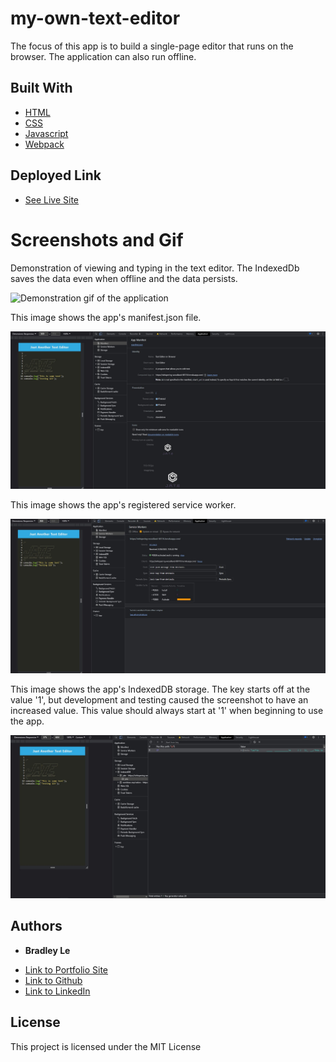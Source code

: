 # my-own-text-editor

The focus of this app is to build a single-page editor that runs on the browser. The application can also run offline.

## Built With

* [HTML](https://developer.mozilla.org/en-US/docs/Web/HTML)
* [CSS](https://developer.mozilla.org/en-US/docs/Web/CSS)
* [Javascript](https://developer.mozilla.org/en-US/docs/Web/JavaScript)
* [Webpack](https://www.npmjs.com/package/webpack)

## Deployed Link

* [See Live Site](https://whispering-woodland-68116.herokuapp.com/)

# Screenshots and Gif

Demonstration of viewing and typing in the text editor. The IndexedDb saves the data even when offline and the data persists.

![Demonstration gif of the application](images/demonstration.gif)

This image shows the app's manifest.json file.

![Screenshot of the app's manifest.json file](images/manifest.jpg)

This image shows the app's registered service worker.

![Screenshot of the app's service worker](images/service-worker.jpg)

This image shows the app's IndexedDB storage. The key starts off at the value '1', but development and testing caused the screenshot to have an increased value. This value should always start at '1' when beginning to use the app.

![Screenshot of the app's IndexedDB storage](images/indexeddb.jpg)

## Authors

* **Bradley Le** 

- [Link to Portfolio Site](https://pentazoned.github.io/portfolio-version-3/)
- [Link to Github](https://github.com/PentaZoned)
- [Link to LinkedIn](https://www.linkedin.com/in/bradley-le-/)

## License

This project is licensed under the MIT License 
